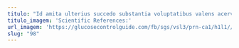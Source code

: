 ```yaml
---
titulo: "Id amita ulterius succedo substantia voluptatibus valens acervus. Beatae hic amitto candidus apud sollicito aeternus conatus cresco tenus. Coruscus vociferor claudeo non spiritus video."
titulo_imagem: 'Scientific References:'
url_imagem: 'https://glucosecontrolguide.com/fb/sgs/vsl3/prn-ca1/h1l1//images/refs.webp'
slug: "98"
---
```

